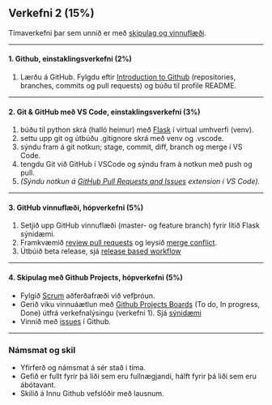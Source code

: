 ## Verkefni 2 (15%)

Tímaverkefni þar sem unnið er með [skipulag og vinnuflæði](https://github.com/GunnarThorunnarson/VEFTHROUN/wiki/Skipulag-og-vinnufl%C3%A6%C3%B0i).

<!-- 
Veljið vinnuflæði við hæfi:
- Feature Branch Workflow
- 
- GitHub workflow). 
-->

---

#### 1. Github, einstaklingsverkefni (2%)
1. Lærðu á GitHub. Fylgdu eftir [Introduction to Github](https://github.com/skills/introduction-to-github) (repositories, branches, commits og pull requests) og búðu til profile README.

---

#### 2. Git & GitHub með VS Code, einstaklingsverkefni (3%)

1. búðu til python skrá (halló heimur) með [Flask](https://flask.palletsprojects.com/en/2.2.x/) í virtual umhverfi (venv).
1. settu upp git og útbúðu .gitignore skrá með venv og .vscode.
1. sýndu fram á git notkun; stage, commit, diff, branch og merge í VS Code.
1. tengdu Git við GitHub í VSCode og sýndu fram á notkun með push og pull. 
1. _(Sýndu notkun á [GitHub Pull Requests and Issues](https://code.visualstudio.com/docs/editor/github) extension í VS Code)._

---

#### 3. GitHub vinnuflæði, hópverkefni (5%)

1. Setjið upp GitHub vinnuflæði (master- og feature branch) fyrir lítið Flask sýnidæmi.  
1. Framkvæmið [review pull requests](https://github.com/skills/review-pull-requests) og leysið [merge conflict](https://github.com/skills/resolve-merge-conflicts). 
1. Útbúið beta release, sjá [release based workflow](https://github.com/skills/release-based-workflow)

---

#### 4. Skipulag með Github Projects, hópverkefni (5%)
- Fylgið [Scrum](https://www.scrum.org/resources/what-is-scrum) aðferðafræði við vefþróun.
- Gerið viku vinnuáætlun með [Github Projects Boards](https://docs.github.com/en/issues/organizing-your-work-with-project-boards/managing-project-boards/about-project-boards) (To do, In progress, Done) útfrá verkefnalýsingu (verkefni 1). Sjá [sýnidæmi](https://github.com/GunnarThorunnarson/VEFTHROUN/blob/master/myndir/Projects.png)
- Vinnið með [issues](https://docs.github.com/en/issues/tracking-your-work-with-issues/about-issues#filtering) í Github.

---

### Námsmat og skil

- Yfirferð og námsmat á sér stað í tíma.
- Gefið er fullt fyrir þá liði sem eru fullnægjandi, hálft fyrir þá liði sem eru ábótavant. 
- Skilið á Innu Github vefslóðir með lausnum.
